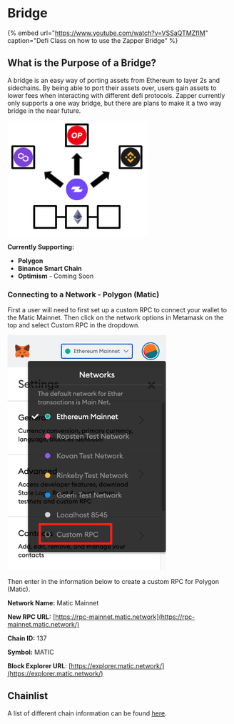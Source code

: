 # Bridge

{% embed url="https://www.youtube.com/watch?v=VSSaQTMZfIM" caption="Defi Class on how to use the Zapper Bridge" %}

## What is the Purpose of a Bridge?

A bridge is an easy way of porting assets from Ethereum to layer 2s and sidechains. By being able to port their assets over, users gain assets to lower fees when interacting with different defi protocols. Zapper currently only supports a one way bridge, but there are plans to make it a two way bridge in the near future.

![](../.gitbook/assets/one-way-bridge.png)

**Currently Supporting:**

* **Polygon**
* **Binance Smart Chain**
* **Optimism** - Coming Soon

### Connecting to a Network - Polygon \(Matic\)

First a user will need to first set up a custom RPC to connect your wallet to the Matic Mainnet. Then click on the network options in Metamask on the top and select Custom RPC in the dropdown.

![Custom RPC Option](../.gitbook/assets/mm-custom.png)

Then enter in the information below to create a custom RPC for Polygon \(Matic\). 

**Network Name:** Matic Mainnet

**New RPC URL:** [https://rpc-mainnet.matic.network](https://rpc-mainnet.matic.network/)

**Chain ID:** 137

**Symbol:** MATIC

**Block Explorer URL**: [https://explorer.matic.network/](https://explorer.matic.network/)



## Chainlist 

A list of different chain information can be found [here](https://chainlist.org/). 

